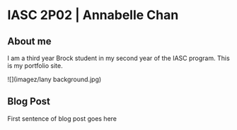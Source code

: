 # IASC 2P02 | Annabelle Chan

## About me

I am a third year Brock student in my second year of the IASC program. This is my portfolio site. 

![](imagez/lany background.jpg)

## Blog Post

First sentence of blog post goes here
